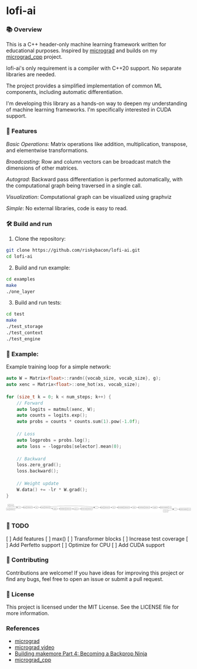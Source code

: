 # lofi-ai

### 📚 Overview

This is a C++ header-only machine learning framework written for educational
purposes. Inspired by [micrograd](https://github.com/karpathy/micrograd) and
builds on my [micrograd_cpp](https://github.com/riskybacon/micrograd_cpp)
project.

lofi-ai's only requirement is a compiler with C++20 support. No separate
libraries are needed.

The project provides a simplified implementation of common ML components,
including automatic differentiation.

I'm developing this library as a hands-on way to deepen my understanding of
machine learning frameworks. I'm specifically interested in CUDA support.

### 🚀 Features

*Basic Operations*: Matrix operations like addition, multiplication, transpose,
and elementwise transformations.

*Broadcasting*: Row and column vectors can be broadcast match the dimensions of
other matrices.

*Autograd*: Backward pass differentiation is performed automatically, with the
computational graph being traversed in a single call.

*Visualization*: Computational graph can be visualized using graphviz

*Simple*: No external libraries, code is easy to read.

### 🛠️ Build and run

1. Clone the repository:
```bash
git clone https://github.com/riskybacon/lofi-ai.git
cd lofi-ai
```

2. Build and run example:
```bash
cd examples
make
./one_layer
```

3. Build and run tests:
```bash
cd test
make
./test_storage
./test_context
./test_engine
```

### 🧪 Example:

Example training loop for a simple network:

```cpp
auto W = Matrix<float>::randn({vocab_size, vocab_size}, g);
auto xenc = Matrix<float>::one_hot(xs, vocab_size);

for (size_t k = 0; k < num_steps; k++) {
    // Forward
    auto logits = matmul(xenc, W);
    auto counts = logits.exp();
    auto probs = counts * counts.sum(1).pow(-1.0f);

    // Loss
    auto logprobs = probs.log();
    auto loss = -logprobs[selector].mean(0);

    // Backward
    loss.zero_grad();
    loss.backward();

    // Weight update
    W.data() += -lr * W.grad();
}
```

![one_layer](one_layer.svg)

### 📝 TODO

[ ] Add features
  [ ] max()
  [ ] Transformer blocks
[ ] Increase test coverage
[ ] Add Perfetto support
[ ] Optimize for CPU
[ ] Add CUDA support

### 🤝 Contributing

Contributions are welcome! If you have ideas for improving this project or find
any bugs, feel free to open an issue or submit a pull request.

### 🪪 License

This project is licensed under the MIT License. See the LICENSE file for more
information.

### References

* [micrograd](https://github.com/karpathy/micrograd)
* [micrograd video](https://www.youtube.com/watch?v=VMj-3S1tku0)
* [Building makemore Part 4: Becoming a Backprop Ninja](https://www.youtube.com/watch?v=q8SA3rM6ckI)
* [micrograd_cpp](https://github.com/riskybacon/micrograd_cpp)
